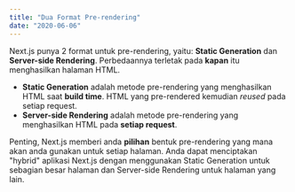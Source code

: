 ```yaml
---
title: "Dua Format Pre-rendering"
date: "2020-06-06"
---
```


Next.js punya 2 format untuk pre-rendering, yaitu: **Static Generation** dan **Server-side Rendering**. Perbedaannya terletak pada **kapan** itu menghasilkan halaman HTML.

- **Static Generation** adalah metode pre-rendering yang menghasilkan HTML saat **build time**. HTML yang pre-rendered kemudian _reused_ pada setiap request.
- **Server-side Rendering** adalah metode pre-rendering yang menghasilkan HTML pada **setiap request**.

Penting, Next.js memberi anda **pilihan** bentuk pre-rendering yang mana akan anda gunakan untuk setiap halaman. Anda dapat menciptakan "hybrid" aplikasi Next.js dengan menggunakan Static Generation untuk sebagian besar halaman dan Server-side Rendering untuk halaman yang lain.
